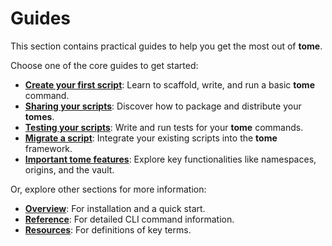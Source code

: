 # Guides

This section contains practical guides to help you get the most out of **tome**.

Choose one of the core guides to get started:

* **[Create your first script](first_script.md)**: Learn to scaffold, write, and
  run a basic **tome** command.
* **[Sharing your scripts](sharing.md)**: Discover how to package and distribute
  your **tomes**.
* **[Testing your scripts](testing.md)**: Write and run tests for your **tome**
  commands.
* **[Migrate a script](migrate_script.md)**: Integrate your existing scripts
  into the **tome** framework.
* **[Important tome features](features.md)**: Explore key functionalities like
  namespaces, origins, and the vault.

Or, explore other sections for more information:

* **[Overview](../overview/index.md)**: For installation and a quick start.
* **[Reference](../reference/cli.md)**: For detailed CLI command information.
* **[Resources](../resources/glossary.md)**: For definitions of key terms.
